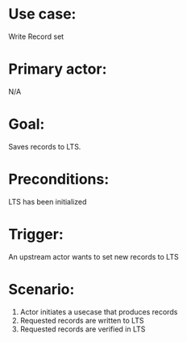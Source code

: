 # Use case:

Write Record set

# Primary actor:

N/A

# Goal:

Saves records to LTS.

# Preconditions:

LTS has been initialized

# Trigger:

An upstream actor wants to set new records to LTS

# Scenario:

1. Actor initiates a usecase that produces records
2. Requested records are written to LTS
3. Requested records are verified in LTS
